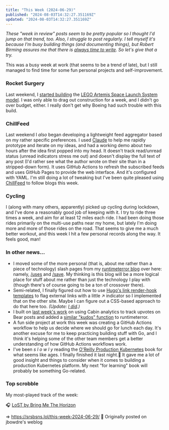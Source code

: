 ```yaml
---
title: "This Week (2024-06-29)"
published: "2024-08-03T14:32:27.351169Z"
updated: "2024-08-03T14:32:27.351169Z"
---
```


*These "week in review" posts seem to be pretty popular so I thought I'd jump on that trend, too. Also, I struggle to post regularly. I tell myself it's because I'm busy building things (and documenting things), but Robert Birming assures me that there is [always time to write](https://birming.com/no-time-write/). So let's give that a try.*

This was a busy week at work (that seems to be a trend of late), but I still managed to find time for some fun personal projects and self-improvement.

### Rocket Surgery

Last weekend, I [started building](https://social.lol/@jbowdre/112662255926100056) the [LEGO Artemis Space Launch System model](https://www.lego.com/en-us/product/nasa-artemis-space-launch-system-10341). I was only able to drag out construction for a week, and I didn't go over budget, either. I really don't get why Boeing had such trouble with this build.

### ChillFeed

Last weekend I *also* began developing a lightweight feed aggregator based on my rather specific preferences. I used [Claude](https://www.anthropic.com/claude) to help me rapidly prototype and iterate on my ideas, and had a working demo about two hours after the idea first popped into my head. It doesn't track read/unread status (unread indicators stress me out) and doesn't display the full text of any post (I'd rather see what the author wrote on their site than in a stripped-down form). It uses GitHub Actions to refresh the subscribed feeds and uses GitHub Pages to provide the web interface. And it's configured with YAML. I'm still doing a lot of tweaking but I've been quite pleased using [ChillFeed](https://github.com/chillfeed/chillfeed/) to follow blogs this week.

### Cycling

I (along with many others, apparently) picked up cycling during lockdown, and I've done a reasonably good job of keeping with it. I try to ride three times a week, and aim for at least 12 miles each ride. I had been doing those rides primarily on the multi-use paths near my home, but lately I'm doing more and more of those rides on the road. That seems to give me a much better workout, and this week I hit a few personal records along the way. It feels good, man!

### In other news...

- I moved some of the more personal (that is, about me rather than a piece of technology) slash pages from my [runtimeterror blog](https://runtimeterror.dev/) over here: namely, [/uses](/uses/) and [/save](/save/). My thinking is this blog will be a more logical place for stuff about me rather than just the technology I play with (though there's of course going to be a ton of crossover there).
- Semi-related, I finally figured out how to use [Hugo's link render-hook templates](https://gohugo.io/render-hooks/links/) to flag external links with a little ↗ indicator so I implemented that on the other site. Maybe I can figure out a CSS-based approach to do that here too. *(Update: [I did](/adding-external-link-markers-in-hugo-and-bear/).)*
- I built on [last week's work](/tracking-bear-upvotes-from-my-cabin/) on using Cabin analytics to track upvotes on Bear posts and added a [similar "kudos" function](https://runtimeterror.dev/kudos-with-cabin/) to runtimeterror.
- A fun side project at work this week was creating a GitHub Actions workflow to help us decide where we should go for lunch each day. It's another excuse for me to keep practicing building stuff with Go, and I think it's helping some of the other team members get a better understanding of how GitHub Actions workflows work.
- I've been *s l o w l y* reading the [O'Reilly Production Kubernetes](https://www.oreilly.com/library/view/production-kubernetes/9781492092292/) book for what seems like ages. I finally finished it last night.🎉 It gave me a lot of good insight and things to consider when it comes to building a production Kubernetes platform. My next "for learning" book will probably be something Go-related.

### Top scrobble

My most-played track of the week:

🎧 [LoST by Bring Me The Horizon](https://musicthread.app/link/2iaBglbchB4b8l55ZXioOHatRcO)

=> https://srsbsns.lol/this-week-2024-06-29/ 📡 Originally posted on jbowdre's weblog